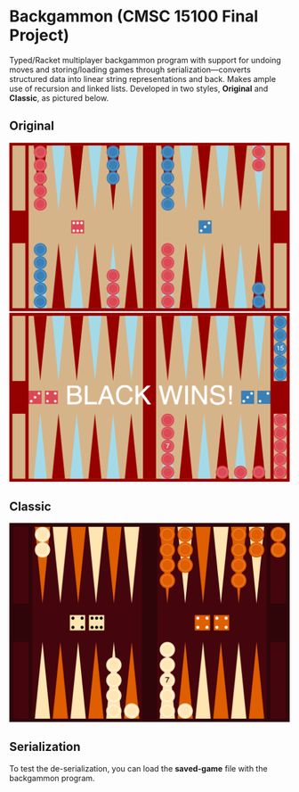 # Backgammon (CMSC 15100 Final Project)
Typed/Racket multiplayer backgammon program with support for undoing moves and storing/loading games through serialization—converts structured data into linear string representations and back. Makes ample use of recursion and linked lists. Developed in two styles, **Original** and **Classic**, as pictured below.

## Original
![Initial game, Original style](project3/initial.png)
![Final game, Original style](project3/final.png)

## Classic
![Classic style](project3/classic-style.png)

## Serialization
To test the de-serialization, you can load the **saved-game** file with the backgammon program.
